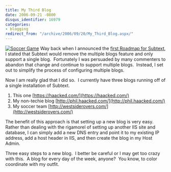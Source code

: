```yaml
---
title: My Third Blog
date: 2006-09-21 -0800
disqus_identifier: 16979
categories:
- blogging
redirect_from: "/archive/2006/09/20/My_Third_Blog.aspx/"
---
```


[![Soccer
Game](https://haacked.com/images/haacked_com/WindowsLiveWriter/MyThirdBlog_A1F6/soccer_defense_thumb1.jpg)](https://haacked.com/images/haacked_com/WindowsLiveWriter/MyThirdBlog_A1F6/soccer_defense3.jpg)
Way back when I announced the [first Roadmap for
Subtext](https://haacked.com/archive/2005/05/05/2983.aspx), I stated that
Subtext would remove the multiple blogs feature and only support a
single blog.  Fortunately I was persuaded by many commenters to abandon
that change and continue to support multiple blogs.  Instead, I set out
to simplify the process of configuring multiple blogs.

Now I am really glad that I did so.  I currently have three blogs
running off of a single installation of Subtext.

1.  This one [https://haacked.com/](https://haacked.com/)
2.  My non-techie blog
    [http://phil.haacked.com/](http://phil.haacked.com/)
3.  My soccer team
    [http://westsiderovers.com/](http://westsiderovers.com/)

The benefit of this approach is that setting up a new blog is very easy.
Rather than dealing with the rigamorel of setting up another IIS site
and database, I can simply add a new DNS entry and point it to my
existing IP address, add a host header in IIS, and then create the blog
in my Host Admin.

Three easy steps to a new blog.  I better be careful or I may get too
crazy with this.  A blog for every day of the week, anyone?  You know,
to color coordinate with my outfit.

